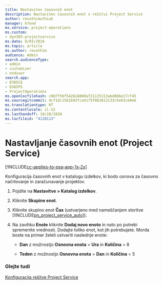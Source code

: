 ```yaml
---
title: Nastavitev časovnih enot
description: Nastavitev časovnih enot v rešitvi Project Service
author: revathimuthiah
manager: kfend
ms.service: project-operations
ms.custom:
- dyn365-projectservice
ms.date: 8/03/2018
ms.topic: article
ms.author: revathim
audience: Admin
search.audienceType:
- admin
- customizer
- enduser
search.app:
- D365CE
- D365PS
- ProjectOperations
ms.openlocfilehash: c007f59f542618860af21125313abd066e17cf45
ms.sourcegitcommit: 4cf1dc1561b92fca4175f0b3813133c5e63ce8e6
ms.translationtype: HT
ms.contentlocale: sl-SI
ms.lasthandoff: 10/28/2020
ms.locfileid: "4120113"
---
```

# <a name="set-up-time-units-project-service"></a>Nastavljanje časovnih enot (Project Service)

[!INCLUDE[cc-applies-to-psa-app-1x-2x](../includes/cc-applies-to-psa-app-1x-2x.md)]

Konfiguracija časovnih enot v katalogu izdelkov, ki bodo osnova za časovno načrtovanje in zaračunavanje projektov.  
  
1. Pojdite na **Nastavitve > Katalog izdelkov**.  
  
2. Kliknite **Skupine enot**.  
  
3. Kliknite skupino enot **Čas** (ustvarjeno med nameščanjem storitve [!INCLUDE[pn_project_service_auto](../includes/pn-project-service-auto.md)]).  
  
4. Na zavihku **Enote** kliknite **Dodaj novo enoto** in nato po potrebi spremenite vrednosti. Dodajte toliko enot, kot jih potrebujete. Morda boste na primer želeli ustvariti naslednje enote:  
  
   - **Dan** z možnostjo **Osnovna enota** = **Ura** in **Količina** = 8  
  
   - **Teden** z možnostjo **Osnovna enota** = **Dan** in **Količina** = 5  
  
### <a name="see-also"></a>Glejte tudi  
 [Konfiguracija rešitve Project Service](../psa/configure.md)
